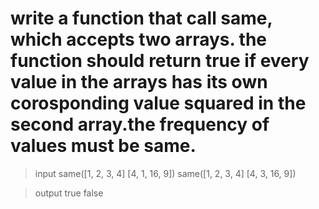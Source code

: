# write a function that call same, which accepts two arrays. the function should return true if every value in the arrays has its own corosponding value squared in the second array.the frequency of values must be same. 


> input 
   same([1, 2, 3, 4]  [4, 1, 16, 9]) 
   same([1, 2, 3, 4]  [4, 3, 16, 9])

>  output
     true 
     false
